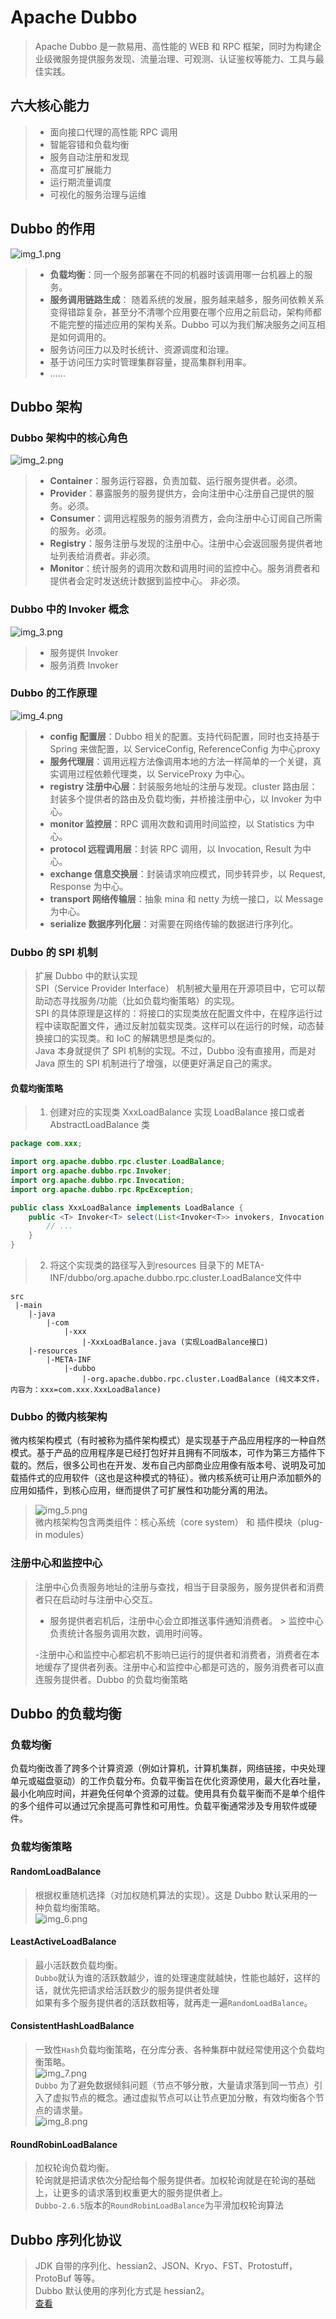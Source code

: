 # Apache Dubbo

> Apache Dubbo 是一款易用、高性能的 WEB 和 RPC 框架，同时为构建企业级微服务提供服务发现、流量治理、可观测、认证鉴权等能力、工具与最佳实践。

## 六大核心能力

> - 面向接口代理的高性能 RPC 调用
> - 智能容错和负载均衡
> - 服务自动注册和发现
> - 高度可扩展能力
> - 运行期流量调度
> - 可视化的服务治理与运维

## Dubbo 的作用

![img_1.png](img_1.png)
> - **负载均衡**：同一个服务部署在不同的机器时该调用哪一台机器上的服务。
> - **服务调用链路生成**： 随着系统的发展，服务越来越多，服务间依赖关系变得错踪复杂，甚至分不清哪个应用要在哪个应用之前启动，架构师都不能完整的描述应用的架构关系。Dubbo
    可以为我们解决服务之间互相是如何调用的。
> - 服务访问压力以及时长统计、资源调度和治理。
> - 基于访问压力实时管理集群容量，提高集群利用率。
> - ……

## Dubbo 架构

### Dubbo 架构中的核心角色

![img_2.png](img_2.png)
> - **Container**：服务运行容器，负责加载、运行服务提供者。必须。
> - **Provider**：暴露服务的服务提供方，会向注册中心注册自己提供的服务。必须。
> - **Consumer**：调用远程服务的服务消费方，会向注册中心订阅自己所需的服务。必须。
> - **Registry**：服务注册与发现的注册中心。注册中心会返回服务提供者地址列表给消费者。非必须。
> - **Monitor**：统计服务的调用次数和调用时间的监控中心。服务消费者和提供者会定时发送统计数据到监控中心。 非必须。

### Dubbo 中的 Invoker 概念

![img_3.png](img_3.png)
> - 服务提供 Invoker
> - 服务消费 Invoker

### Dubbo 的工作原理

![img_4.png](img_4.png)
> - **config 配置层**：Dubbo 相关的配置。支持代码配置，同时也支持基于 Spring 来做配置，以 ServiceConfig, ReferenceConfig
    为中心proxy
> - **服务代理层**：调用远程方法像调用本地的方法一样简单的一个关键，真实调用过程依赖代理类，以 ServiceProxy 为中心。
> - **registry 注册中心层**：封装服务地址的注册与发现。cluster 路由层：封装多个提供者的路由及负载均衡，并桥接注册中心，以
    Invoker 为中心。
> - **monitor 监控层**：RPC 调用次数和调用时间监控，以 Statistics 为中心。
> - **protocol 远程调用层**：封装 RPC 调用，以 Invocation, Result 为中心。
> - **exchange 信息交换层**：封装请求响应模式，同步转异步，以 Request, Response 为中心。
> - **transport 网络传输层**：抽象 mina 和 netty 为统一接口，以 Message 为中心。
> - **serialize 数据序列化层**：对需要在网络传输的数据进行序列化。

### Dubbo 的 SPI 机制

> 扩展 Dubbo 中的默认实现  
> SPI（Service Provider Interface） 机制被大量用在开源项目中，它可以帮助动态寻找服务/功能（比如负载均衡策略）的实现。  
> SPI 的具体原理是这样的：将接口的实现类放在配置文件中，在程序运行过程中读取配置文件，通过反射加载实现类。这样可以在运行的时候，动态替换接口的实现类。和
> IoC 的解耦思想是类似的。  
> Java 本身就提供了 SPI 机制的实现。不过，Dubbo 没有直接用，而是对 Java 原生的 SPI 机制进行了增强，以便更好满足自己的需求。

#### 负载均衡策略

> 1. 创建对应的实现类 XxxLoadBalance 实现 LoadBalance 接口或者 AbstractLoadBalance 类

```java
package com.xxx;

import org.apache.dubbo.rpc.cluster.LoadBalance;
import org.apache.dubbo.rpc.Invoker;
import org.apache.dubbo.rpc.Invocation;
import org.apache.dubbo.rpc.RpcException;

public class XxxLoadBalance implements LoadBalance {
    public <T> Invoker<T> select(List<Invoker<T>> invokers, Invocation invocation) throws RpcException {
        // ...
    }
}
```

> 2. 将这个实现类的路径写入到resources 目录下的 META-INF/dubbo/org.apache.dubbo.rpc.cluster.LoadBalance文件中

```text
src
 |-main
    |-java
        |-com
            |-xxx
                |-XxxLoadBalance.java (实现LoadBalance接口)
    |-resources
        |-META-INF
            |-dubbo
                |-org.apache.dubbo.rpc.cluster.LoadBalance (纯文本文件，内容为：xxx=com.xxx.XxxLoadBalance)
```

### Dubbo 的微内核架构

>
微内核架构模式（有时被称为插件架构模式）是实现基于产品应用程序的一种自然模式。基于产品的应用程序是已经打包好并且拥有不同版本，可作为第三方插件下载的。然后，很多公司也在开发、发布自己内部商业应用像有版本号、说明及可加载插件式的应用软件（这也是这种模式的特征）。微内核系统可让用户添加额外的应用如插件，到核心应用，继而提供了可扩展性和功能分离的用法。  
> ![img_5.png](img_5.png)  
> 微内核架构包含两类组件：核心系统（core system） 和 插件模块（plug-in modules）

### 注册中心和监控中心

> 注册中心负责服务地址的注册与查找，相当于目录服务，服务提供者和消费者只在启动时与注册中心交互。
> - 服务提供者宕机后，注册中心会立即推送事件通知消费者。
    > 监控中心负责统计各服务调用次数，调用时间等。
>
> -注册中心和监控中心都宕机不影响已运行的提供者和消费者，消费者在本地缓存了提供者列表。注册中心和监控中心都是可选的，服务消费者可以直连服务提供者。Dubbo
> 的负载均衡策略

## Dubbo 的负载均衡

### 负载均衡

>
负载均衡改善了跨多个计算资源（例如计算机，计算机集群，网络链接，中央处理单元或磁盘驱动）的工作负载分布。负载平衡旨在优化资源使用，最大化吞吐量，最小化响应时间，并避免任何单个资源的过载。使用具有负载平衡而不是单个组件的多个组件可以通过冗余提高可靠性和可用性。负载平衡通常涉及专用软件或硬件。

### 负载均衡策略

#### RandomLoadBalance

> 根据权重随机选择（对加权随机算法的实现）。这是 Dubbo 默认采用的一种负载均衡策略。  
> ![img_6.png](img_6.png)

#### LeastActiveLoadBalance

> 最小活跃数负载均衡。  
> `Dubbo`就认为谁的活跃数越少，谁的处理速度就越快，性能也越好，这样的话，就优先把请求给活跃数少的服务提供者处理  
> 如果有多个服务提供者的活跃数相等，就再走一遍`RandomLoadBalance`。

#### ConsistentHashLoadBalance

> 一致性`Hash`负载均衡策略，在分库分表、各种集群中就经常使用这个负载均衡策略。  
> ![img_7.png](img_7.png)  
> `Dubbo`
> 为了避免数据倾斜问题（节点不够分散，大量请求落到同一节点）引入了虚拟节点的概念。通过虚拟节点可以让节点更加分散，有效均衡各个节点的请求量。  
> ![img_8.png](img_8.png)

#### RoundRobinLoadBalance

> 加权轮询负载均衡。  
> 轮询就是把请求依次分配给每个服务提供者。加权轮询就是在轮询的基础上，让更多的请求落到权重更大的服务提供者上。  
> `Dubbo-2.6.5`版本的`RoundRobinLoadBalance`为平滑加权轮询算法

## Dubbo 序列化协议

> JDK 自带的序列化、hessian2、JSON、Kryo、FST、Protostuff，ProtoBuf 等等。  
> Dubbo 默认使用的序列化方式是 hessian2。  
> [查看](..%2F..%2F..%2F..%2F01.java%2F01.base%2FREADME.md#序列化和反序列化)



















